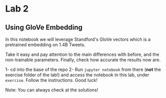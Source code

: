 # Lab 2
## Using GloVe Embedding

In this notebook we will leverage Standford's GloVe vectors which is a pretrained embedding on 1.4B Tweets. 

Take it easy and pay attention to the main differences with before, and the non-trainable parameters. Finally, check how accurate the results now are.

1- cd into the base of the repo
2- Run `jupyter notebook` from there (**not** the exercise folder of the lab!) and access the notebook in this lab, under `exercise`. Follow the instructions. Good luck!

Note: You can always check at the solutions!
